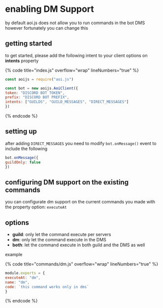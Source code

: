 # enabling DM Support

by default aoi.js does not allow you to run commands in the bot DMS however fortunately you can change this

## getting started

to get started, please add the following intent to your client options on **intents** property

{% code title="index.js" overflow="wrap" lineNumbers="true" %}
```javascript
const aoijs = require("aoi.js")

const bot = new aoijs.AoiClient({
token: "DISCORD BOT TOKEN",
prefix: "DISCORD BOT PREFIX",
intents: ["GUILDS", "GUILD_MESSAGES", "DIRECT_MESSAGES"]
})
```
{% endcode %}

## setting up

after adding `DIRECT_MESSAGES` you need to modify `bot.onMessage()` event to include the following

```javascript
bot.onMessage({
guildOnly: false
})
```

## configuring DM support on the existing commands

you can configurate dm support on the current commands you made with the property option: `executeAt` &#x20;

## options

* **guild**: only let the command execute per servers
* **dm**: only let the command execute in the DMS
* **both**: let the command execute in both guild and the DMS as well

example

{% code title="commands/dm.js" overflow="wrap" lineNumbers="true" %}
```javascript
module.exports = {
executeAt: "dm",
name: "dm",
code: `this command works only in dms`
}
```
{% endcode %}
